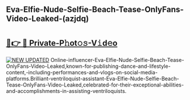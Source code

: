 ## Eva-Elfie-Nude-Selfie-Beach-Tease-OnlyFans-Video-Leaked-(azjdq)


# <h2><a href="https://mediaupload.pro?-19M">🔗👉 🔴 Private-P𝚑ot𝚘𝚜-V𝚒d𝚎o</a></h2>

[![NEW UPDATED](https://i.imgur.com/0qMVB7G.gif)](https://mediaupload.pro?-19M)
Online-influencer-Eva-Elfie-Nude-Selfie-Beach-Tease-OnlyFans-Video-Leaked,known-for-publishing-dance-and-lifestyle-content,-including-performances-and-vlogs-on-social-media-platforms.Brilliant-ventriloquist-assistant-Eva-Elfie-Nude-Selfie-Beach-Tease-OnlyFans-Video-Leaked,celebrated-for-their-exceptional-abilities-and-accomplishments-in-assisting-ventriloquists.  